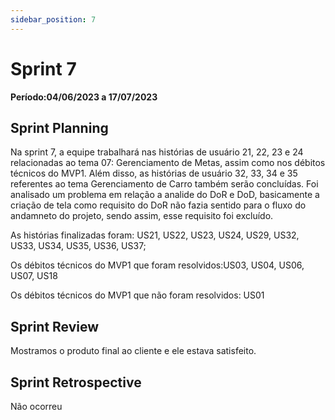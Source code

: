 ```yaml
---
sidebar_position: 7
---
```


# Sprint 7

**Período:04/06/2023 a 17/07/2023**

## Sprint Planning

Na sprint 7, a equipe trabalhará nas histórias de usuário 21, 22, 23 e 24 relacionadas ao tema 07: Gerenciamento de Metas, assim como nos débitos técnicos do MVP1. Além disso, as histórias de usuário 32, 33, 34 e 35 referentes ao tema Gerenciamento de Carro também serão concluídas.
Foi analisado um problema em relação a analide do DoR e DoD, basicamente a criação de tela como requisito do DoR não fazia sentido para o fluxo do andamneto do projeto, sendo assim, esse requisito foi excluído.

As histórias finalizadas foram: US21, US22, US23, US24, US29, US32, US33, US34, US35, US36, US37;

Os débitos técnicos do MVP1 que foram resolvidos:US03, US04, US06, US07, US18

Os débitos técnicos do MVP1 que não foram resolvidos: US01

## Sprint Review
Mostramos o produto final ao cliente e ele estava satisfeito. 

## Sprint Retrospective
Não ocorreu

